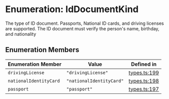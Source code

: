 # Enumeration: IdDocumentKind

The type of ID document. Passports, National ID cards, and driving licenses are supported.
The ID document must verify the person's name, birthday, and nationality

## Enumeration Members

| Enumeration Member | Value | Defined in |
| ------ | ------ | ------ |
| `drivingLicense` | `"drivingLicense"` | [types.ts:199](https://github.com/monerium/js-monorepo/blob/main/packages/sdk/src/types.ts#L199) |
| `nationalIdentityCard` | `"nationalIdentityCard"` | [types.ts:198](https://github.com/monerium/js-monorepo/blob/main/packages/sdk/src/types.ts#L198) |
| `passport` | `"passport"` | [types.ts:197](https://github.com/monerium/js-monorepo/blob/main/packages/sdk/src/types.ts#L197) |
